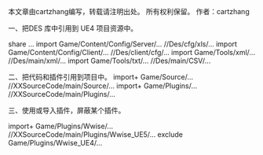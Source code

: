 
本文章由cartzhang编写，转载请注明出处。 所有权利保留。 
作者：cartzhang


一、把DES 库中引用到 UE4 项目资源中。

share ...
import Game/Content/Config/Server/... //Des/cfg/xls/...
import Game/Content/Config/Client/... //Des/client/cfg/...
import Game/Tools/xml/... //Des/main/xml/...
import Game/Tools/txt/... //Des/main/CSV/...

二、把代码和插件引用到项目中。
import+ Game/Source/... //XXSourceCode/main/Source/...
import+ Game/Plugins/... //XXSourceCode/main/Plugins/...

三、使用或导入插件，屏蔽某个插件。

import+ Game/Plugins/Wwise/... //XXSourceCode/main/Plugins/Wwise_UE5/...
exclude Game/Plugins/Wwise_UE4/...

